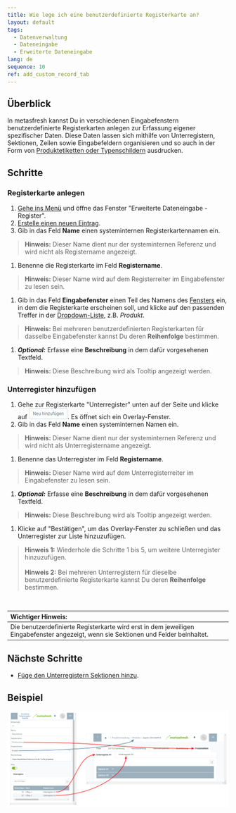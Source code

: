 ```yaml
---
title: Wie lege ich eine benutzerdefinierte Registerkarte an?
layout: default
tags:
  - Datenverwaltung
  - Dateneingabe
  - Erweiterte Dateneingabe
lang: de
sequence: 10
ref: add_custom_record_tab
---
```


## Überblick
In metasfresh kannst Du in verschiedenen Eingabefenstern benutzerdefinierte Registerkarten anlegen zur Erfassung eigener spezifischer Daten. Diese Daten lassen sich mithilfe von Unterregistern, Sektionen, Zeilen sowie Eingabefeldern organisieren und so auch in der Form von [Produktetiketten oder Typenschildern](Produktetikett_erstellen) ausdrucken.

## Schritte

### Registerkarte anlegen
1. [Gehe ins Menü](Menu) und öffne das Fenster "Erweiterte Dateneingabe - Register".
1. [Erstelle einen neuen Eintrag](Neuer_Datensatz_Fenster_Webui).
1. Gib in das Feld **Name** einen systeminternen Registerkartennamen ein.
 >**Hinweis:** Dieser Name dient nur der systeminternen Referenz und wird nicht als Registername angezeigt.

1. Benenne die Registerkarte im Feld **Registername**.
 >**Hinweis:** Dieser Name wird auf dem Registerreiter im Eingabefenster zu lesen sein.

1. Gib in das Feld **Eingabefenster** einen Teil des Namens des [Fensters](Menu) ein, in dem die Registerkarte erscheinen soll, und klicke auf den passenden Treffer in der <a href="Keyboard_Shortcuts_Liste#dropdown" title="Dynamisches Suchfeld (Autocomplete)">Dropdown-Liste</a>, z.B. *Produkt*.
 >**Hinweis:** Bei mehreren benutzerdefinierten Registerkarten für dasselbe Eingabefenster kannst Du deren **Reihenfolge** bestimmen.

1. ***Optional:*** Erfasse eine **Beschreibung** in dem dafür vorgesehenen Textfeld.
 >**Hinweis:** Diese Beschreibung wird als Tooltip angezeigt werden.

### Unterregister hinzufügen
1. Gehe zur Registerkarte "Unterregister" unten auf der Seite und klicke auf !["Neu hinzufügen"](assets/Neu_hinzufuegen_Button.png). Es öffnet sich ein Overlay-Fenster.
1. Gib in das Feld **Name** einen systeminternen Namen ein.
 >**Hinweis:** Dieser Name dient nur der systeminternen Referenz und wird nicht als Unterregistername angezeigt.

1. Benenne das Unterregister im Feld **Registername**.
 >**Hinweis:** Dieser Name wird auf dem Unterregisterreiter im Eingabefenster zu lesen sein.

1. ***Optional:*** Erfasse eine **Beschreibung** in dem dafür vorgesehenen Textfeld.
 >**Hinweis:** Diese Beschreibung wird als Tooltip angezeigt werden.

1. Klicke auf "Bestätigen", um das Overlay-Fenster zu schließen und das Unterregister zur Liste hinzuzufügen.
 >**Hinweis 1:** Wiederhole die Schritte 1 bis 5, um weitere Unterregister hinzuzufügen.<br><br>
 >**Hinweis 2:** Bei mehreren Unterregistern für dieselbe benutzerdefinierte Registerkarte kannst Du deren **Reihenfolge** bestimmen.

<br>

| **Wichtiger Hinweis:** |
| :--- |
| Die benutzerdefinierte Registerkarte wird erst in dem jeweiligen Eingabefenster angezeigt, wenn sie Sektionen und Felder beinhaltet. |

## Nächste Schritte
- [Füge den Unterregistern Sektionen hinzu](Unterregister_Sektion_hinzufuegen).

## Beispiel
![](assets/DataEntry_Register-Unterregister.png)
